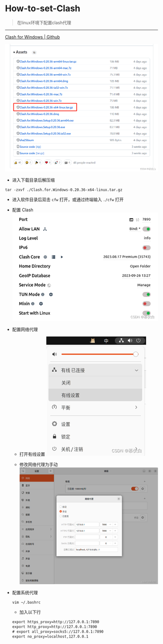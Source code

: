 # How-to-set-Clash
> 在linux环境下配置clash代理

---

[Clash for Windows | Github](https://github.com/Fndroid/clash_for_windows_pkg/releases)

![clash for windows](https://github.com/MorphBai/How-to-set-Clash/blob/main/clash%20for%20windows.png)
- 进入下载目录后解压缩
```shell
tar -zxvf ./Clash.for.Windows-0.20.36-x64-linux.tar.gz
```

- 进入软件目录后双击 `cfw` 打开，或通过终端输入 `./cfw` 打开

- 配置 Clash
![set clash](https://github.com/MorphBai/How-to-set-Clash/blob/main/set%20clash.png)

- 配置网络代理
	- 打开有线设置
	![network proxy](https://github.com/MorphBai/How-to-set-Clash/blob/main/network%20proxy.png)

	- 修改网络代理为手动
	![set network proxy](https://github.com/MorphBai/How-to-set-Clash/blob/main/set%20network%20proxy.png)

- 配置系统代理
	```shell
	vim ~/.bashrc
	```
	- 加入以下行
	```shell
	export https_proxy=http://127.0.0.1:7890
	export http_proxy=http://127.0.0.1:7890
	# export all_proxy=socks5://127.0.0.1:7890
	export no_proxy=localhost,127.0.0.1
	```

